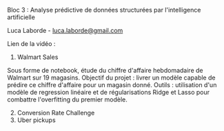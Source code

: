 Bloc 3 : Analyse prédictive de données structurées par l'intelligence artificielle

Luca Laborde - luca.laborde@gmail.com

Lien de la vidéo : 

1. Walmart Sales

Sous forme de notebook, étude du chiffre d'affaire hebdomadaire de Walmart sur 19 magasins.
Objectif du projet : livrer un modèle capable de prédire ce chiffre d'affaire pour un magasin donné.
Outils : utilisation d'un modèle de regression linéaire et de régularisations Ridge et Lasso pour combattre l'overfitting du premier modèle.


2. Conversion Rate Challenge
3. Uber pickups
